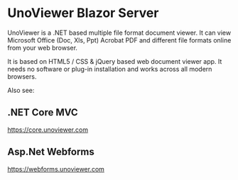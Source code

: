 # UnoViewer Blazor Server

UnoViewer is a .NET based multiple file format document viewer. It can view Microsoft Office
(Doc, Xls, Ppt) Acrobat PDF and different file formats online from your web browser.

It is based on HTML5 / CSS & jQuery based web document viewer app. It needs no software or plug-in
installation and works across all modern browsers.

Also see:

## .NET Core MVC

https://core.unoviewer.com

## Asp.Net Webforms

https://webforms.unoviewer.com
